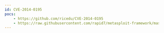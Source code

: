 ```yaml
---
id: CVE-2014-0195
pocs:
    - https://github.com/ricedu/CVE-2014-0195
    - https://raw.githubusercontent.com/rapid7/metasploit-framework/master/modules/auxiliary/dos/ssl/dtls_fragment_overflow.rb
---
```

